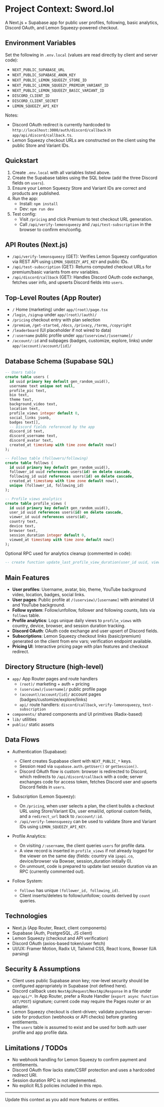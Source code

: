# Project Context: Sword.lol

A Next.js + Supabase app for public user profiles, following, basic analytics, Discord OAuth, and Lemon Squeezy-powered checkout.

## Environment Variables

Set the following in `.env.local` (values are read directly by client and server code):

- `NEXT_PUBLIC_SUPABASE_URL`
- `NEXT_PUBLIC_SUPABASE_ANON_KEY`
- `NEXT_PUBLIC_LEMON_SQUEEZY_STORE_ID`
- `NEXT_PUBLIC_LEMON_SQUEEZY_PREMIUM_VARIANT_ID`
- `NEXT_PUBLIC_LEMON_SQUEEZY_BASIC_VARIANT_ID`
- `DISCORD_CLIENT_ID`
- `DISCORD_CLIENT_SECRET`
- `LEMON_SQUEEZY_API_KEY`

Notes:
- Discord OAuth redirect is currently hardcoded to `http://localhost:3000/auth/discord/callback` in `app/api/discord/callback.ts`.
- Lemon Squeezy checkout URLs are constructed on the client using the public Store and Variant IDs.

## Quickstart

1) Create `.env.local` with all variables listed above.
2) Create the Supabase tables using the SQL below (add the three Discord fields on `users`).
3) Ensure your Lemon Squeezy Store and Variant IDs are correct and products are published.
4) Run the app:
   - Install: `npm install`
   - Dev: `npm run dev`
5) Test config:
   - Visit `/pricing` and click Premium to test checkout URL generation.
   - Call `/api/verify-lemonsqueezy` and `/api/test-subscription` in the browser to confirm env/config.

## API Routes (Next.js)

- `/api/verify-lemonsqueezy` (GET): Verifies Lemon Squeezy configuration via REST API using `LEMON_SQUEEZY_API_KEY` and public IDs.
- `/api/test-subscription` (GET): Returns computed checkout URLs for premium/basic variants from env variables.
- `/api/discord/callback` (GET): Handles Discord OAuth code exchange, fetches user info, and upserts Discord fields into `users`.

## Top-Level Routes (App Router)

- `/` Home (marketing) under `app/(root)/page.tsx`
- `/login`, `/signup` under `app/(root)/(auth)/`
- `/pricing` checkout entry with plan selection
- `/premium`, `/get-started`, `/docs`, `/privacy`, `/terms`, `/copyright`
- `/leaderboard` (UI placeholder if not wired to data)
- `/:username` public profile under `app/(userview)/[username]/`
- `/account/:id` and subpages (badges, customize, explore, links) under `app/(account)/account/[id]/`

## Database Schema (Supabase SQL)

```sql
-- Users table
create table users (
  id uuid primary key default gen_random_uuid(),
  username text unique not null,
  profile_pic text,
  bio text,
  theme text,
  background_video text,
  location text,
  profile_views integer default 0,
  social_links jsonb,
  badges text[],
  -- Discord fields referenced by the app
  discord_id text,
  discord_username text,
  discord_avatar text,
  created_at timestamp with time zone default now()
);

-- Follows table (followers/following)
create table follows (
  id uuid primary key default gen_random_uuid(),
  follower_id uuid references users(id) on delete cascade,
  following_id uuid references users(id) on delete cascade,
  created_at timestamp with time zone default now(),
  unique (follower_id, following_id)
);

-- Profile views analytics
create table profile_views (
  id uuid primary key default gen_random_uuid(),
  user_id uuid references users(id) on delete cascade,
  viewer_id uuid references users(id),
  country text,
  device text,
  browser text,
  session_duration integer default 0,
  viewed_at timestamp with time zone default now()
);
```

Optional RPC used for analytics cleanup (commented in code):
```sql
-- create function update_last_profile_view_duration(user_id uuid, viewer_id uuid, duration integer) ...
```

## Main Features

- **User profiles**: Username, avatar, bio, theme, YouTube background video, location, badges, social links.
- **User pages**: Public profile at `/(userview)/[username]` with animated UI and YouTube background.
- **Follow system**: Follow/unfollow, follower and following counts, lists via `follows` table.
- **Profile analytics**: Logs unique daily views to `profile_views` with country, device, browser, and session duration tracking.
- **Discord OAuth**: OAuth code exchange and user upsert of Discord fields.
- **Subscriptions**: Lemon Squeezy checkout links (basic/premium) generated on the client from env vars; verification endpoint available.
- **Pricing UI**: Interactive pricing page with plan features and checkout redirect.

## Directory Structure (high-level)

- `app/` App Router pages and route handlers
  - `(root)/` marketing + auth + pricing
  - `(userview)/[username]/` public profile page
  - `(account)/account/[id]/` account pages (badges/customize/explore/links)
  - `api/` route handlers: `discord/callback`, `verify-lemonsqueezy`, `test-subscription`
- `components/` shared components and UI primitives (Radix-based)
- `lib/` utilities
- `public/` static assets

## Data Flows

- Authentication (Supabase):
  - Client creates Supabase client with `NEXT_PUBLIC_*` keys.
  - Session read via `supabase.auth.getUser()` or `getSession()`.
  - Discord OAuth flow is custom: browser is redirected to Discord, which redirects to `/api/discord/callback` with a code; server exchanges code for access token, fetches Discord user and upserts Discord fields in `users`.

- Subscription (Lemon Squeezy):
  - On `/pricing`, when user selects a plan, the client builds a checkout URL using Store/Variant IDs, user email/id, optional custom fields, and a `redirect_url` back to `/account/:id`.
  - `/api/verify-lemonsqueezy` can be used to validate Store and Variant IDs using `LEMON_SQUEEZY_API_KEY`.

- Profile Analytics:
  - On visiting `/:username`, the client queries `users` for profile data.
  - A view record is inserted in `profile_views` if not already logged for the viewer on the same day (fields: country via `ipapi.co`, device/browser via Bowser, session_duration initially 0).
  - On unmount, code is prepared to update last session duration via an RPC (currently commented out).

- Follow System:
  - `follows` has unique `(follower_id, following_id)`.
  - Client inserts/deletes to follow/unfollow; counts derived by `count` queries.

## Technologies

- Next.js (App Router, React, client components)
- Supabase (Auth, PostgreSQL, JS client)
- Lemon Squeezy (checkout and API verification)
- Discord OAuth (axios-based token/user fetch)
- UI/UX: Framer Motion, Radix UI, Tailwind CSS, React Icons, Bowser (UA parsing)

## Security & Assumptions

- Client uses public Supabase anon key; row-level security should be configured appropriately in Supabase (not defined here).
- Discord callback uses `NextApiRequest`/`NextApiResponse` in a file under `app/api/*`. In App Router, prefer a Route Handler (`export async function GET/POST`) signature; current code may require the Pages router or an adapter.
- Lemon Squeezy checkout is client-driven; validate purchases server-side for production (webhooks or API checks) before granting entitlements.
- The `users` table is assumed to exist and be used for both auth user profile and app profile data.

## Limitations / TODOs

- No webhook handling for Lemon Squeezy to confirm payment and entitlements.
- Discord OAuth flow lacks state/CSRF protection and uses a hardcoded redirect URI.
- Session duration RPC is not implemented.
- No explicit RLS policies included in this repo.

---

Update this context as you add more features or entities.